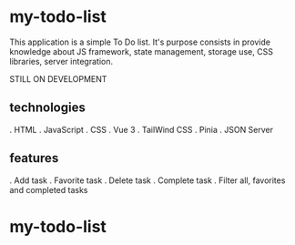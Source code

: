# my-todo-list

This application is a simple To Do list. It's purpose consists in provide knowledge about JS framework,
state management, storage use, CSS libraries, server integration.

STILL ON DEVELOPMENT

## technologies

. HTML
. JavaScript
. CSS
. Vue 3
. TailWind CSS
. Pinia
. JSON Server

## features

. Add task
. Favorite task
. Delete task
. Complete task
. Filter all, favorites and completed tasks
# my-todo-list
